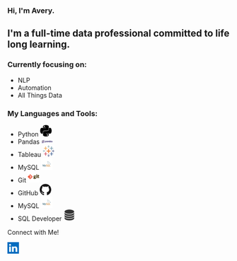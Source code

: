 ### Hi, I'm Avery.

## I'm a full-time data professional committed to life long learning.

### Currently focusing on:

* NLP
* Automation
* All Things Data

### My Languages and Tools:

* Python <img width=26px src="/images/python.svg" alt="Python"/>
* Pandas <img width=26px src="/images/pandas.svg" alt="Pandas"/>
* Tableau <img width=26px src="/images/tableau-software.svg" alt="Tableau"/>
* MySQL <img width=26px src="/images/mysql.png"  alt="MySQL"/>
* Git <img width=26px src="/images/git.png" alt="Git"/>
* GitHub <img width=26px src="/images/github.png" alt="GitHub"/>
* MySQL <img width=26px src="/images/mysql.png" alt="MySQL"/>
* SQL Developer <img width=26px src="/images/sqldeveloper.png" alt="MySQL"/>

Connect with Me!

<a href="www.linkedin.com/in/avery-headley"><img width=26px src="/images/linkedin2.png" alt="linkedin"/></a>